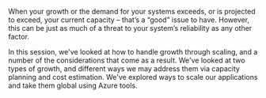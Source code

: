 When your growth or the demand for your systems exceeds, or is projected to
exceed, your current capacity – that’s a “good” issue to have. However,
this can be just as much of a threat to your system’s reliability as any
other factor.

In this session, we've looked at how to handle growth through scaling, and a
number of the considerations that come as a result. We've looked at two
types of growth, and different ways we may address them via capacity
planning and cost estimation. We've explored ways to scale our applications
and take them global using Azure tools.
